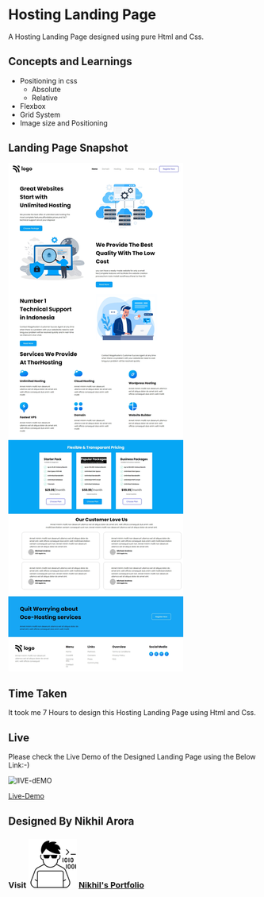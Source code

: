 # Hosting Landing Page
A Hosting Landing  Page designed using pure Html and Css.

## Concepts and Learnings

- Positioning in css
    - Absolute
    - Relative
- Flexbox
- Grid System
- Image size and Positioning


## Landing Page Snapshot
![Snapshot](/Outputs/P-11.jpeg)

## Time Taken

It took me 7 Hours to design this Hosting Landing Page using Html and Css.

## Live

Please check the Live Demo of the Designed Landing Page using the Below Link:-)

![lIVE-dEMO](https://img.shields.io/badge/Live_Demo-<COLOR>)

[Live-Demo](https://magnificent-florentine-f3460f.netlify.app/)

## Designed By Nikhil Arora 
### Visit ![I-write-code](Outputs/codericon-removebg-preview%20(1).png) [Nikhil's Portfolio](https://nikhilarora-protfolio.netlify.app/)

